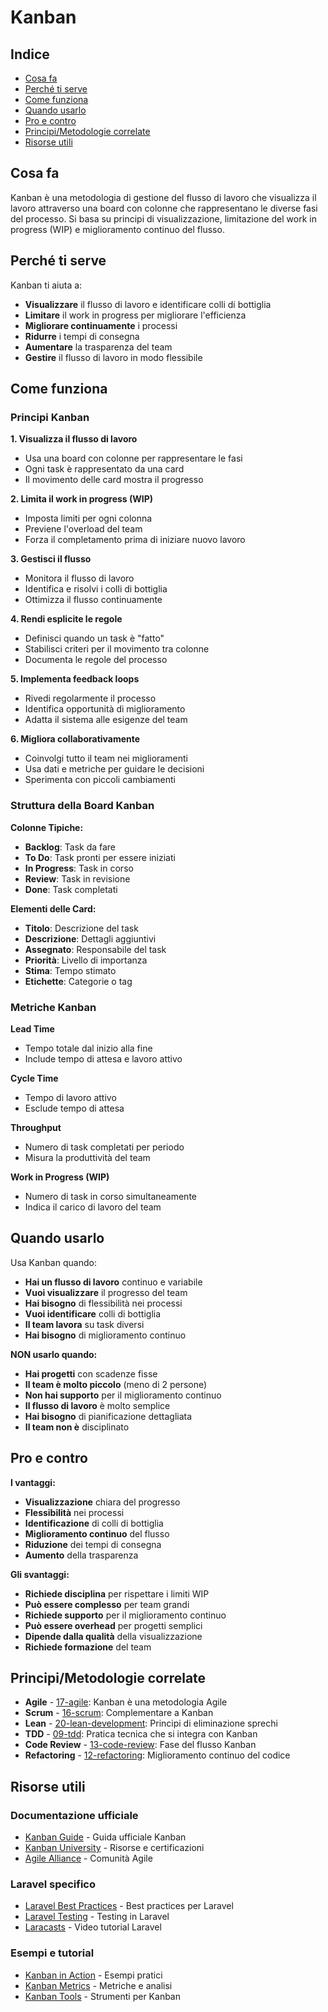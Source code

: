 # Kanban

## Indice
- [Cosa fa](#cosa-fa)
- [Perché ti serve](#perché-ti-serve)
- [Come funziona](#come-funziona)
- [Quando usarlo](#quando-usarlo)
- [Pro e contro](#pro-e-contro)
- [Principi/Metodologie correlate](#principi-metodologie-correlate)
- [Risorse utili](#risorse-utili)

## Cosa fa

Kanban è una metodologia di gestione del flusso di lavoro che visualizza il lavoro attraverso una board con colonne che rappresentano le diverse fasi del processo. Si basa su principi di visualizzazione, limitazione del work in progress (WIP) e miglioramento continuo del flusso.

## Perché ti serve

Kanban ti aiuta a:
- **Visualizzare** il flusso di lavoro e identificare colli di bottiglia
- **Limitare** il work in progress per migliorare l'efficienza
- **Migliorare continuamente** i processi
- **Ridurre** i tempi di consegna
- **Aumentare** la trasparenza del team
- **Gestire** il flusso di lavoro in modo flessibile

## Come funziona

### Principi Kanban

**1. Visualizza il flusso di lavoro**
- Usa una board con colonne per rappresentare le fasi
- Ogni task è rappresentato da una card
- Il movimento delle card mostra il progresso

**2. Limita il work in progress (WIP)**
- Imposta limiti per ogni colonna
- Previene l'overload del team
- Forza il completamento prima di iniziare nuovo lavoro

**3. Gestisci il flusso**
- Monitora il flusso di lavoro
- Identifica e risolvi i colli di bottiglia
- Ottimizza il flusso continuamente

**4. Rendi esplicite le regole**
- Definisci quando un task è "fatto"
- Stabilisci criteri per il movimento tra colonne
- Documenta le regole del processo

**5. Implementa feedback loops**
- Rivedi regolarmente il processo
- Identifica opportunità di miglioramento
- Adatta il sistema alle esigenze del team

**6. Migliora collaborativamente**
- Coinvolgi tutto il team nei miglioramenti
- Usa dati e metriche per guidare le decisioni
- Sperimenta con piccoli cambiamenti

### Struttura della Board Kanban

**Colonne Tipiche:**
- **Backlog**: Task da fare
- **To Do**: Task pronti per essere iniziati
- **In Progress**: Task in corso
- **Review**: Task in revisione
- **Done**: Task completati

**Elementi delle Card:**
- **Titolo**: Descrizione del task
- **Descrizione**: Dettagli aggiuntivi
- **Assegnato**: Responsabile del task
- **Priorità**: Livello di importanza
- **Stima**: Tempo stimato
- **Etichette**: Categorie o tag

### Metriche Kanban

**Lead Time**
- Tempo totale dal inizio alla fine
- Include tempo di attesa e lavoro attivo

**Cycle Time**
- Tempo di lavoro attivo
- Esclude tempo di attesa

**Throughput**
- Numero di task completati per periodo
- Misura la produttività del team

**Work in Progress (WIP)**
- Numero di task in corso simultaneamente
- Indica il carico di lavoro del team

## Quando usarlo

Usa Kanban quando:
- **Hai un flusso di lavoro** continuo e variabile
- **Vuoi visualizzare** il progresso del team
- **Hai bisogno** di flessibilità nei processi
- **Vuoi identificare** colli di bottiglia
- **Il team lavora** su task diversi
- **Hai bisogno** di miglioramento continuo

**NON usarlo quando:**
- **Hai progetti** con scadenze fisse
- **Il team è molto piccolo** (meno di 2 persone)
- **Non hai supporto** per il miglioramento continuo
- **Il flusso di lavoro** è molto semplice
- **Hai bisogno** di pianificazione dettagliata
- **Il team non è** disciplinato

## Pro e contro

**I vantaggi:**
- **Visualizzazione** chiara del progresso
- **Flessibilità** nei processi
- **Identificazione** di colli di bottiglia
- **Miglioramento continuo** del flusso
- **Riduzione** dei tempi di consegna
- **Aumento** della trasparenza

**Gli svantaggi:**
- **Richiede disciplina** per rispettare i limiti WIP
- **Può essere complesso** per team grandi
- **Richiede supporto** per il miglioramento continuo
- **Può essere overhead** per progetti semplici
- **Dipende dalla qualità** della visualizzazione
- **Richiede formazione** del team

## Principi/Metodologie correlate

- **Agile** - [17-agile](./17-agile/agile.md): Kanban è una metodologia Agile
- **Scrum** - [16-scrum](./16-scrum/scrum.md): Complementare a Kanban
- **Lean** - [20-lean-development](./20-lean-development/lean-development.md): Principi di eliminazione sprechi
- **TDD** - [09-tdd](./09-tdd/tdd.md): Pratica tecnica che si integra con Kanban
- **Code Review** - [13-code-review](./13-code-review/code-review.md): Fase del flusso Kanban
- **Refactoring** - [12-refactoring](./12-refactoring/refactoring.md): Miglioramento continuo del codice

## Risorse utili

### Documentazione ufficiale
- [Kanban Guide](https://www.kanban.university/kanban-guide/) - Guida ufficiale Kanban
- [Kanban University](https://www.kanban.university/) - Risorse e certificazioni
- [Agile Alliance](https://www.agilealliance.org/) - Comunità Agile

### Laravel specifico
- [Laravel Best Practices](https://github.com/alexeymezenin/laravel-best-practices) - Best practices per Laravel
- [Laravel Testing](https://laravel.com/docs/testing) - Testing in Laravel
- [Laracasts](https://laracasts.com/) - Video tutorial Laravel

### Esempi e tutorial
- [Kanban in Action](https://www.kanban.university/kanban-in-action/) - Esempi pratici
- [Kanban Metrics](https://www.kanban.university/kanban-metrics/) - Metriche e analisi
- [Kanban Tools](https://www.kanban.university/kanban-tools/) - Strumenti per Kanban
